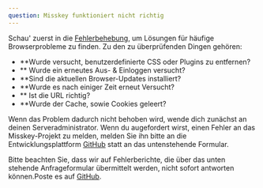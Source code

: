 ```yaml
---
question: Misskey funktioniert nicht richtig
---
```


Schau' zuerst in die [Fehlerbehebung](/docs/for-users/resources/troubleshooting/), um Lösungen für häufige Browserprobleme zu finden.
Zu den zu überprüfenden Dingen gehören:

- \*\*Wurde versucht, benutzerdefinierte CSS oder Plugins zu entfernen?
- \*\* Wurde ein erneutes Aus- & Einloggen versucht?
- \*\*Sind die aktuellen Browser-Updates installiert?
- \*\*Wurde es nach einiger Zeit erneut Versucht?
- \*\* Ist die URL richtig?
- \*\*Wurde der Cache, sowie Cookies geleert?

Wenn das Problem dadurch nicht behoben wird, wende dich  zunächst an deinen Serveradministrator.
Wenn du augefordert wirst, einen Fehler an das Misskey-Projekt zu melden, melden Sie ihn bitte an die Entwicklungsplattform [GitHub](https://github.com/misskey-dev/misskey/issues/new/) statt an das untenstehende Formular.

Bitte beachten Sie, dass wir auf Fehlerberichte, die über das unten stehende Anfrageformular übermittelt werden, nicht sofort antworten können.Poste es auf [GitHub](https://github.com/misskey-dev/misskey/issues/new/choose).
